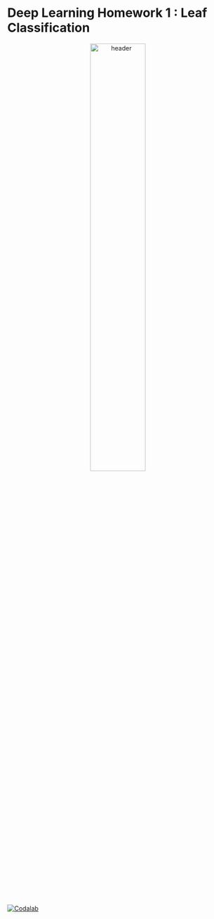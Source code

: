 # Deep Learning Homework 1 : Leaf Classification

<p align="center">
  <img width="50%" src="https://unsplash.com/photos/HUiNRjXr-bQ" alt="header" />
</p>


[![Codalab](https://img.shields.io/badge/closed-codalab-green)](https://codalab.lisn.upsaclay.fr/competitions/226)
